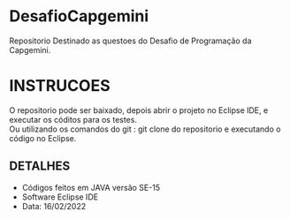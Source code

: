 # DesafioCapgemini
 Repositorio Destinado as questoes do Desafio de Programação da Capgemini.

# INSTRUCOES
O repositorio pode ser baixado, depois abrir o projeto no Eclipse IDE, e executar os códitos para os testes.    
Ou utilizando os comandos do git : git clone do repositorio e executando o código no Eclipse.

## DETALHES
+ Códigos feitos em JAVA versão SE-15
+ Software Eclipse IDE 
+ Data: 16/02/2022

